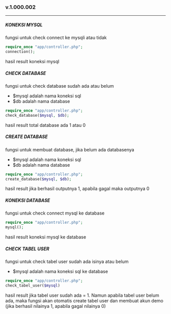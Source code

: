 ### v.1.000.002
-----

##### KONEKSI MYSQL
fungsi untuk check connect ke mysqli atau tidak
```php
require_once "app/controller.php";
connection();
```
hasil result koneksi mysql

##### CHECK DATABASE
fungsi untuk check database sudah ada atau belum
- $mysql adalah nama koneksi sql
- $db adalah nama database
```php
require_once "app/controller.php";
check_database($mysql, $db);
```
hasil result total database ada 1 atau 0

##### CREATE DATABASE
fungsi untuk membuat database, jika belum ada databasenya
- $mysql adalah nama koneksi sql
- $db adalah nama database
```php
require_once "app/controller.php";
create_database($mysql, $db);
```
hasil result jika berhasil outputnya 1, apabila gagal maka outputnya 0

##### KONEKSI DATABASE
fungsi untuk check connect mysql ke database
```php
require_once "app/controller.php";
mysql();
```
hasil result koneksi mysql ke database

##### CHECK TABEL USER
fungsi untuk check tabel user sudah ada isinya atau belum
- $mysql adalah nama koneksi sql ke database
```php
require_once "app/controller.php";
check_tabel_user($mysql)
```
hasil result jika tabel user sudah ada = 1. Namun apabila tabel user belum ada, maka fungsi akan otomatis create tabel user dan membuat akun demo (jika berhasil nilainya 1, apabila gagal nilainya 0)
